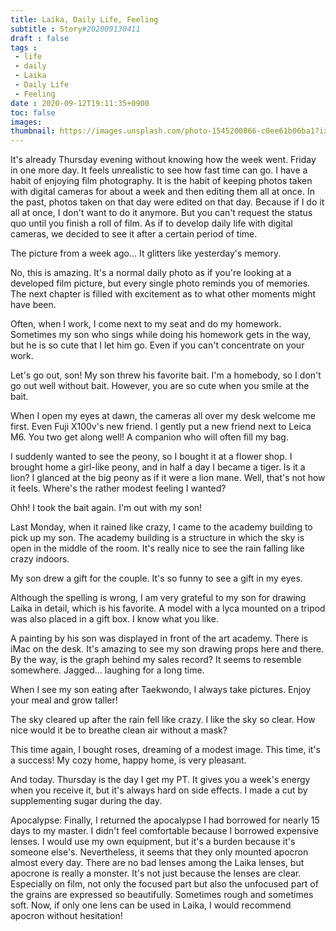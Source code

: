 ```yaml
---
title: Laika, Daily Life, Feeling
subtitle : Story#202009130411
draft : false
tags :
 - life
 - daily
 - Laika
 - Daily Life
 - Feeling
date : 2020-09-12T19:11:35+0900
toc: false
images: 
thumbnail: https://images.unsplash.com/photo-1545200866-c0ee61b06ba1?ixlib=rb-1.2.1&q=80&fm=jpg&crop=entropy&cs=tinysrgb&w=1080&fit=max&ixid=eyJhcHBfaWQiOjE1NTU0OX0
---
```


It's already Thursday evening without knowing how the week went. Friday in one more day. It feels unrealistic to see how fast time can go. I have a habit of enjoying film photography. It is the habit of keeping photos taken with digital cameras for about a week and then editing them all at once. In the past, photos taken on that day were edited on that day. Because if I do it all at once, I don't want to do it anymore. But you can't request the status quo until you finish a roll of film. As if to develop daily life with digital cameras, we decided to see it after a certain period of time.  

The picture from a week ago... It glitters like yesterday's memory.  

No, this is amazing. It's a normal daily photo as if you're looking at a developed film picture, but every single photo reminds you of memories. The next chapter is filled with excitement as to what other moments might have been.  

Often, when I work, I come next to my seat and do my homework. Sometimes my son who sings while doing his homework gets in the way, but he is so cute that I let him go. Even if you can't concentrate on your work.  

Let's go out, son! My son threw his favorite bait. I'm a homebody, so I don't go out well without bait. However, you are so cute when you smile at the bait.  

When I open my eyes at dawn, the cameras all over my desk welcome me first. Even Fuji X100v's new friend. I gently put a new friend next to Leica M6. You two get along well! A companion who will often fill my bag.  

I suddenly wanted to see the peony, so I bought it at a flower shop. I brought home a girl-like peony, and in half a day I became a tiger. Is it a lion? I glanced at the big peony as if it were a lion mane. Well, that's not how it feels. Where's the rather modest feeling I wanted?  

Ohh! I took the bait again. I'm out with my son!  

Last Monday, when it rained like crazy, I came to the academy building to pick up my son. The academy building is a structure in which the sky is open in the middle of the room. It's really nice to see the rain falling like crazy indoors.  

My son drew a gift for the couple. It's so funny to see a gift in my eyes.  

Although the spelling is wrong, I am very grateful to my son for drawing Laika in detail, which is his favorite. A model with a lyca mounted on a tripod was also placed in a gift box. I know what you like.  

A painting by his son was displayed in front of the art academy. There is iMac on the desk. It's amazing to see my son drawing props here and there. By the way, is the graph behind my sales record? It seems to resemble somewhere. Jagged... laughing for a long time.  

When I see my son eating after Taekwondo, I always take pictures. Enjoy your meal and grow taller!  

The sky cleared up after the rain fell like crazy. I like the sky so clear. How nice would it be to breathe clean air without a mask?  

This time again, I bought roses, dreaming of a modest image. This time, it's a success! My cozy home, happy home, is very pleasant.  

And today. Thursday is the day I get my PT. It gives you a week's energy when you receive it, but it's always hard on side effects. I made a cut by supplementing sugar during the day.  

Apocalypse: Finally, I returned the apocalypse I had borrowed for nearly 15 days to my master. I didn't feel comfortable because I borrowed expensive lenses. I would use my own equipment, but it's a burden because it's someone else's. Nevertheless, it seems that they only mounted apocron almost every day. There are no bad lenses among the Laika lenses, but apocrone is really a monster. It's not just because the lenses are clear. Especially on film, not only the focused part but also the unfocused part of the grains are expressed so beautifully. Sometimes rough and sometimes soft. Now, if only one lens can be used in Laika, I would recommend apocron without hesitation!  

